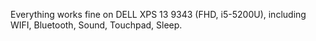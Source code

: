 Everything works fine on DELL XPS 13 9343 (FHD, i5-5200U), including WIFI, Bluetooth, Sound, Touchpad, Sleep.
